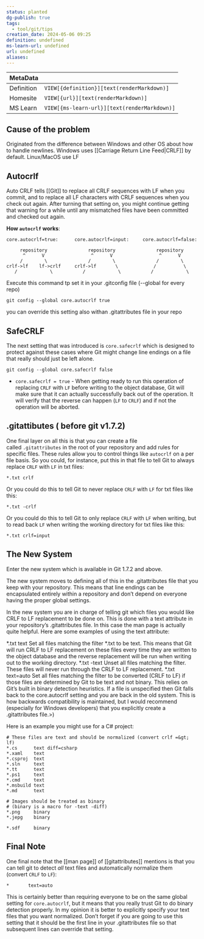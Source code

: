 ```yaml
---
status: planted
dg-publish: true
tags:
  - tool/git/tips
creation_date: 2024-05-06 09:25
definition: undefined
ms-learn-url: undefined
url: undefined
aliases:
---
```


| MetaData   |                                              |
| ---------- | -------------------------------------------- |
| Definition | `VIEW[{definition}][text(renderMarkdown)]`   |
| Homesite   | `VIEW[{url}][text(renderMarkdown)]`          |
| MS Learn   | `VIEW[{ms-learn-url}][text(renderMarkdown)]` |
## Cause of the problem
Originated from the difference between Windows and other OS about how to handle newlines. Windows uses [[Carriage Return Line Feed|CRLF]] by default. Linux/MacOS use LF

## Autocrlf

Auto CRLF tells [[Git]] to replace all CRLF sequences with LF when you commit, and to replace all LF characters with CRLF sequences when you check out again. After turning that setting on, you might continue getting that warning for a while until any mismatched files have been committed and checked out again.

**How `autocrlf` works**:

```
core.autocrlf=true:      core.autocrlf=input:     core.autocrlf=false:

     repository               repository               repository
      ^      V                 ^      V                 ^      V
     /        \               /        \               /        \
crlf->lf    lf->crlf     crlf->lf       \             /          \
   /            \           /            \           /            \
```

Execute this command tp set it in your .gitconfig file (--global for every repo)
```shell
git config --global core.autocrlf true
```

you can override this setting also withan .gitattributes file in your repo

## SafeCRLF

The next setting that was introduced is `core.safecrlf` which is designed to protect against these cases where Git might change line endings on a file that really should just be left alone.

```shell
git config --global core.safecrlf false
```

- `core.safecrlf = true` - When getting ready to run this operation of replacing `CRLF` with `LF` before writing to the object database, Git will make sure that it can actually successfully back out of the operation. It will verify that the reverse can happen (`LF` to `CRLF`) and if not the operation will be aborted.

## .gitattibutes ( before git v1.7.2)

One final layer on all this is that you can create a file called `.gitattributes` in the root of your repository and add rules for specific files. These rules allow you to control things like `autocrlf` on a per file basis. So you could, for instance, put this in that file to tell Git to always replace `CRLF` with `LF` in txt files:

```
*.txt crlf
```

Or you could do this to tell Git to never replace `CRLF` with `LF` for txt files like this:

```
*.txt -crlf
```

Or you could do this to tell Git to only replace `CRLF` with `LF` when writing, but to read back `LF` when writing the working directory for txt files like this:

```
*.txt crlf=input
```


## The New System

Enter the new system which is available in Git 1.7.2 and above.

The new system moves to defining all of this in the .gitattributes file that you keep with your repository. This means that line endings can be encapsulated entirely within a repository and don’t depend on everyone having the proper global settings.

In the new system you are in charge of telling git which files you would like CRLF to LF replacement to be done on. This is done with a text attribute in your repository’s .gitattributes file. In this case the man page is actually quite helpful. Here are some examples of using the text attribute:

*.txt text Set all files matching the filter *.txt to be text. This means that Git will run CRLF to LF replacement on these files every time they are written to the object database and the reverse replacement will be run when writing out to the working directory.
*.txt -text Unset all files matching the filter. These files will never run through the CRLF to LF replacement.
*.txt text=auto Set all files matching the filter to be converted (CRLF to LF) if those files are determined by Git to be text and not binary. This relies on Git’s built in binary detection heuristics.
If a file is unspecified then Git falls back to the core.autocrlf setting and you are back in the old system. This is how backwards compatibility is maintained, but I would recommend (especially for Windows developers) that you explicitly create a .gitattributes file.>)


Here is an example you might use for a C# project:

```
# These files are text and should be normalized (convert crlf =&gt; lf)
*.cs      text diff=csharp
*.xaml    text
*.csproj  text
*.sln     text
*.tt      text
*.ps1     text
*.cmd     text
*.msbuild text
*.md      text

# Images should be treated as binary
# (binary is a macro for -text -diff)
*.png     binary
*.jepg    binary

*.sdf     binary
```

## Final Note

One final note that the [[man page]] of [[gitattributes]] mentions is that you can tell git to detect _all_ text files and automatically normalize them (convert `CRLF` to `LF`):

```
*       text=auto
```

This is certainly better than requiring everyone to be on the same global setting for `core.autocrlf`, but it means that you really trust Git to do binary detection properly. In my opinion it is better to explicitly specify your text files that you want normalized. Don’t forget if you are going to use this setting that it should be the first line in your .gitattributes file so that subsequent lines can override that setting.
